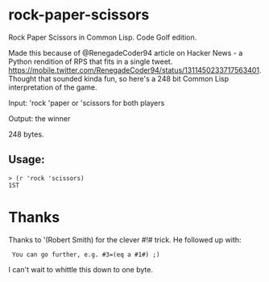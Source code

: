 # rock-paper-scissors
Rock Paper Scissors in Common Lisp. Code Golf edition.

Made this because of @RenegadeCoder94 article on Hacker News - a Python rendition of RPS that fits in a single tweet. https://mobile.twitter.com/RenegadeCoder94/status/1311450233717563401. Thought that sounded kinda fun, so here's a 248 bit Common Lisp interpretation of the game.

Input:  'rock 'paper or 'scissors for both players

Output: the winner

248 bytes.

## Usage:
    > (r 'rock 'scissors)
    1ST

# Thanks
Thanks to '(Robert Smith) for the clever #!# trick. He followed up with:

     You can go further, e.g. #3=(eq a #1#) ;)

I can't wait to whittle this down to one byte.
